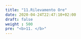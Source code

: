 ```yaml
---
title: "11.Rilevamento Ore"
date: 2020-04-24T22:47:10+02:00
draft: false
weight : 500
pre: "<b>11. </b>"
---
```



